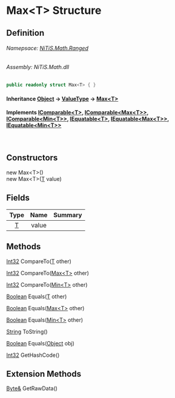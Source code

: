 # Max&#60;T&#62; Structure
## Definition

###### Namepsace: [NiTiS.Math.Ranged](https://nitis-dev.github.io/NiTiSLibsWiki/Namespaces/NiTiS.Math.Ranged)
###### Assembly: NiTiS.Math.dll

#### 
```c#
public readonly struct Max<T> { }
```
#### Inheritance [Object](https://docs.microsoft.com/dotnet/api/system.object) &#8594; [ValueType](https://docs.microsoft.com/dotnet/api/system.valuetype) &#8594; [Max&#60;T&#62;](https://nitis-dev.github.io/NiTiSLibsWiki/NiTiS/Math/Ranged/Max-1)  
#### Implements [IComparable&#60;T&#62;](https://docs.microsoft.com/dotnet/api/system.icomparable-1), [IComparable&#60;Max&#60;T&#62;&#62;](https://docs.microsoft.com/dotnet/api/system.icomparable-1), [IComparable&#60;Min&#60;T&#62;&#62;](https://docs.microsoft.com/dotnet/api/system.icomparable-1), [IEquatable&#60;T&#62;](https://docs.microsoft.com/dotnet/api/system.iequatable-1), [IEquatable&#60;Max&#60;T&#62;&#62;](https://docs.microsoft.com/dotnet/api/system.iequatable-1), [IEquatable&#60;Min&#60;T&#62;&#62;](https://docs.microsoft.com/dotnet/api/system.iequatable-1)

<br>

## Constructors
new Max&#60;T&#62;()  
new Max&#60;T&#62;([T](https://nitis-dev.github.io/NiTiSLibsWiki/NiTiS/Math/Ranged/T) value)  
  
  
## Fields
|Type|Name|Summary|
|:-:|:--:|:-|
|[T](https://nitis-dev.github.io/NiTiSLibsWiki/NiTiS/Math/Ranged/T)|value||
  
## Methods
[Int32](https://docs.microsoft.com/dotnet/api/system.int32) CompareTo([T](https://nitis-dev.github.io/NiTiSLibsWiki/NiTiS/Math/Ranged/T) other)
    
  
[Int32](https://docs.microsoft.com/dotnet/api/system.int32) CompareTo([Max&#60;T&#62;](https://nitis-dev.github.io/NiTiSLibsWiki/NiTiS/Math/Ranged/Max-1) other)
    
  
[Int32](https://docs.microsoft.com/dotnet/api/system.int32) CompareTo([Min&#60;T&#62;](https://nitis-dev.github.io/NiTiSLibsWiki/NiTiS/Math/Ranged/Min-1) other)
    
  
[Boolean](https://docs.microsoft.com/dotnet/api/system.boolean) Equals([T](https://nitis-dev.github.io/NiTiSLibsWiki/NiTiS/Math/Ranged/T) other)
    
  
[Boolean](https://docs.microsoft.com/dotnet/api/system.boolean) Equals([Max&#60;T&#62;](https://nitis-dev.github.io/NiTiSLibsWiki/NiTiS/Math/Ranged/Max-1) other)
    
  
[Boolean](https://docs.microsoft.com/dotnet/api/system.boolean) Equals([Min&#60;T&#62;](https://nitis-dev.github.io/NiTiSLibsWiki/NiTiS/Math/Ranged/Min-1) other)
    
  
[String](https://docs.microsoft.com/dotnet/api/system.string) ToString()
    
  
[Boolean](https://docs.microsoft.com/dotnet/api/system.boolean) Equals([Object](https://docs.microsoft.com/dotnet/api/system.object) obj)
    
  
[Int32](https://docs.microsoft.com/dotnet/api/system.int32) GetHashCode()
    
  
  
## Extension Methods
[Byte&](https://docs.microsoft.com/dotnet/api/system.byte&) GetRawData()  

  
